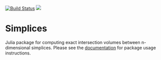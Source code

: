 [![Build Status](https://travis-ci.org/kahaaga/Simplices.jl.svg?branch=master)](https://travis-ci.org/kahaaga/Simplices.jl)
[![](https://img.shields.io/badge/docs-latest-blue.svg)](https://juliadynamics.github.io/Simplices.jl/latest/)

# Simplices

Julia package for computing exact intersection volumes between n-dimensional simplices. Please see the
[documentation](https://juliadynamics.github.io/Simplices.jl/latest/) for package
usage instructions.
